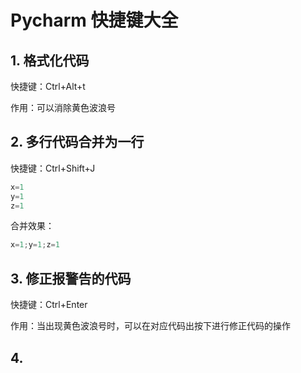 # Pycharm 快捷键大全

## 1. 格式化代码

快捷键：Ctrl+Alt+t

作用：可以消除黄色波浪号



## 2. 多行代码合并为一行

快捷键：Ctrl+Shift+J

```python
x=1
y=1
z=1
```

合并效果：

```python
x=1;y=1;z=1
```



## 3. 修正报警告的代码

快捷键：Ctrl+Enter

作用：当出现黄色波浪号时，可以在对应代码出按下进行修正代码的操作



## 4. 